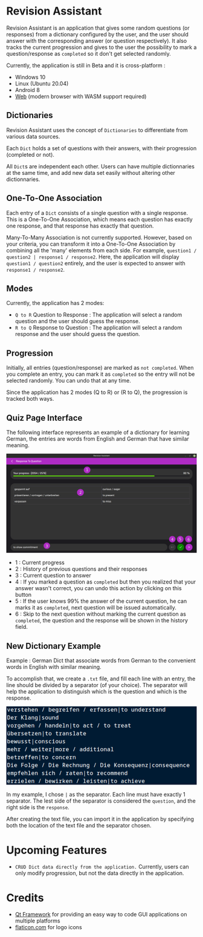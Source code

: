 # Revision Assistant

Revision Assistant is an application that gives some random questions (or responses) from a dictionary configured by the user, and the user should answer with the corresponding answer (or question respectively). It also tracks the current progression and gives to the user the possibility to mark a question/response as `completed` so it don't get selected randomly.

Currently, the application is still in Beta and it is cross-platform :

-   Windows 10
-   Linux (Ubuntu 20.04)
-   Android 8
-   [Web](https://revision-assistant.vercel.app) (modern browser with WASM support required)

## Dictionaries

Revision Assistant uses the concept of `Dictionaries` to differentiate from various data sources.

Each `Dict` holds a set of questions with their answers, with their progression (completed or not).

All `Dict`s are independent each other. Users can have multiple dictionnaries at the same time, and add new data set easily without altering other dictionnaries.

## One-To-One Association

Each entry of a `Dict` consists of a single question with a single response. This is a One-To-One Association, which means each question has exactly one response, and that response has exactly that question.

Many-To-Many Association is not currently supported. However, based on your criteria, you can transform it into a One-To-One Association by combining all the 'many' elements from each side. For example, `question1 / question2 | response1 / response2`. Here, the application will display `question1 / question2` entirely, and the user is expected to answer with `response1 / response2`.

## Modes

Currently, the application has 2 modes:

-   `Q to R` Question to Response : The application will select a random question and the user should guess the response.
-   `R to Q` Response to Question : The application will select a random response and the user should guess the question.

## Progression

Initially, all entries (question/response) are marked as `not completed`. When you complete an entry, you can mark it as `completed` so the entry will not be selected randomly. You can undo that at any time.

Since the application has 2 modes (Q to R) or (R to Q), the progression is tracked both ways.

## Quiz Page Interface

The following interface represents an example of a dictionary for learning German, the entries are words from English and German that have similar meaning.

![Quiz page interface](./docs/quizPage.png)

-   1 : Current progress
-   2 : History of previous questions and their responses
-   3 : Current question to answer
-   4 : If you marked a question as `completed` but then you realized that your answer wasn't correct, you can undo this action by clicking on this button
-   5 : If the user knows 99% the answer of the current question, he can marks it as `completed`, next question will be issued automatically.
-   6 : Skip to the next question without marking the current question as `completed`, the question and the response will be shown in the history field.

## New Dictionary Example

Example : German Dict that associate words from German to the convenient words in English with similar meaning.

To accomplish that, we create a `.txt` file, and fill each line with an entry, the line should be divided by a separator (of your choice). The separator will help the application to distinguish which is the question and which is the response.

![Dict  creation example](./docs/dictCreationExample1.png)

In my example, I chose `|` as the separator. Each line must have exactly 1 separator. The lest side of the separator is considered the `question`, and the right side is the `response`.

After creating the text file, you can import it in the application by specifying both the location of the text file and the separator chosen.

# Upcoming Features

-   `CRUD Dict data directly from the application.` Currently, users can only modify progression, but not the data directly in the application.

# Credits

-   [Qt Framework](https://www.qt.io/) for providing an easy way to code GUI applications on multiple platforms
-   [flaticon.com](https://www.flaticon.com/) for logo icons
